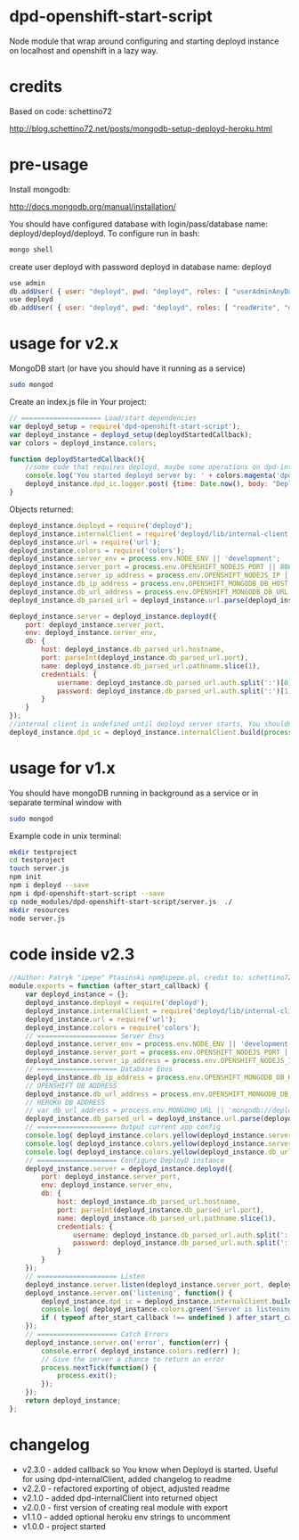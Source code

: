# dpd-openshift-start-script
Node module that wrap around configuring and starting deployd instance on localhost and openshift in a lazy way.

# credits
Based on code: schettino72

http://blog.schettino72.net/posts/mongodb-setup-deployd-heroku.html

# pre-usage
Install mongodb:

http://docs.mongodb.org/manual/installation/

You should have configured database with login/pass/database name: deployd/deployd/deployd. To configure run in bash:
```bash
mongo shell
```

create user deployd with password deployd in database name: deployd
```javascript
use admin
db.addUser( { user: "deployd", pwd: "deployd", roles: [ "userAdminAnyDatabase" ] } )
use deployd
db.addUser( { user: "deployd", pwd: "deployd", roles: [ "readWrite", "dbAdmin" ] } )
```

# usage for v2.x
MongoDB start (or have you should have it running as a service)

```bash
sudo mongod
```

Create an index.js file in Your project:

```javascript
// ==================== Load/start dependencies
var deployd_setup = require('dpd-openshift-start-script');
var deployd_instance = deployd_setup(deploydStartedCallback);
var colors = deployd_instance.colors;

function deploydStartedCallback(){
	//some code that requires deployd, maybe some operations on dpd-internalClient?
	console.log('You started deployd server by: ' + colors.magenta('dpd-openshift-start-script'));
	deployd_instance.dpd_ic.logger.post( {time: Date.now(), body: "Deployd server started"}, console.log)
}
```

Objects returned:
```javascript
deployd_instance.deployd = require('deployd');
deployd_instance.internalClient = require('deployd/lib/internal-client');
deployd_instance.url = require('url');
deployd_instance.colors = require('colors');
deployd_instance.server_env = process.env.NODE_ENV || 'development';
deployd_instance.server_port = process.env.OPENSHIFT_NODEJS_PORT || 8080;
deployd_instance.server_ip_address = process.env.OPENSHIFT_NODEJS_IP || '127.0.0.1';
deployd_instance.db_ip_address = process.env.OPENSHIFT_MONGODB_DB_HOST || deployd_instance.server_ip_address;
deployd_instance.db_url_address = process.env.OPENSHIFT_MONGODB_DB_URL || 'mongodb://deployd:deployd@'+deployd_instance.db_ip_address+':27017/deployd';
deployd_instance.db_parsed_url = deployd_instance.url.parse(deployd_instance.db_url_address);

deployd_instance.server = deployd_instance.deployd({
	port: deployd_instance.server_port,
	env: deployd_instance.server_env,
	db: {
		host: deployd_instance.db_parsed_url.hostname,
		port: parseInt(deployd_instance.db_parsed_url.port),
		name: deployd_instance.db_parsed_url.pathname.slice(1),
		credentials: {
			username: deployd_instance.db_parsed_url.auth.split(':')[0],
			password: deployd_instance.db_parsed_url.auth.split(':')[1]
		}
	}
});
//internal client is undefined until deployd server starts, You shouldn't use it before my script runs Your callback.
deployd_instance.dpd_ic = deployd_instance.internalClient.build(process.server);

```

# usage for v1.x

You should have mongoDB running in background as a service or in separate terminal window with
```bash
sudo mongod
```

Example code in unix terminal:
```bash
mkdir testproject
cd testproject
touch server.js
npm init
npm i deployd --save
npm i dpd-openshift-start-script --save
cp node_modules/dpd-openshift-start-script/server.js  ./
mkdir resources
node server.js
```

# code inside v2.3
```javascript
//Author: Patryk "ipepe" Ptasiński npm@ipepe.pl, credit to: schettino72
module.exports = function (after_start_callback) {
	var deployd_instance = {};
	deployd_instance.deployd = require('deployd');
	deployd_instance.internalClient = require('deployd/lib/internal-client');
	deployd_instance.url = require('url');
	deployd_instance.colors = require('colors');
	// ==================== Server Envs
	deployd_instance.server_env = process.env.NODE_ENV || 'development';
	deployd_instance.server_port = process.env.OPENSHIFT_NODEJS_PORT || 8080;
	deployd_instance.server_ip_address = process.env.OPENSHIFT_NODEJS_IP || '127.0.0.1';
	// ==================== Database Envs
	deployd_instance.db_ip_address = process.env.OPENSHIFT_MONGODB_DB_HOST || deployd_instance.server_ip_address;
	// OPENSHIFT DB ADDRESS
	deployd_instance.db_url_address = process.env.OPENSHIFT_MONGODB_DB_URL || 'mongodb://deployd:deployd@'+deployd_instance.db_ip_address+':27017/deployd';
	// HEROKU DB ADDRESS
	// var db_url_address = process.env.MONGOHQ_URL || 'mongodb://deployd:deployd@'+deployd_instance.db_ip_address+':27017/deployd';
	deployd_instance.db_parsed_url = deployd_instance.url.parse(deployd_instance.db_url_address);
	// ==================== Output current app config
	console.log( deployd_instance.colors.yellow(deployd_instance.server_env) );
	console.log( deployd_instance.colors.yellow(deployd_instance.server_ip_address + ':' + deployd_instance.server_port) );
	console.log( deployd_instance.colors.yellow(deployd_instance.db_url_address) );
	// ==================== Configure DeployD instance
	deployd_instance.server = deployd_instance.deployd({
		port: deployd_instance.server_port,
		env: deployd_instance.server_env,
		db: {
			host: deployd_instance.db_parsed_url.hostname,
			port: parseInt(deployd_instance.db_parsed_url.port),
			name: deployd_instance.db_parsed_url.pathname.slice(1),
			credentials: {
				username: deployd_instance.db_parsed_url.auth.split(':')[0],
				password: deployd_instance.db_parsed_url.auth.split(':')[1]
			}
		}
	});
	// ==================== Listen
	deployd_instance.server.listen(deployd_instance.server_port, deployd_instance.server_ip_address);
	deployd_instance.server.on('listening', function() {
		deployd_instance.dpd_ic = deployd_instance.internalClient.build(process.server);
		console.log( deployd_instance.colors.green('Server is listening') );
		if ( typeof after_start_callback !== undefined ) after_start_callback();
	});
	// ==================== Catch Errors
	deployd_instance.server.on('error', function(err) {
		console.error( deployd_instance.colors.red(err) );
		// Give the server a chance to return an error
		process.nextTick(function() {
			process.exit();
		});
	});
	return deployd_instance;
};

```

# changelog

- v2.3.0 - added callback so You know when Deployd is started. Useful for using dpd-internalClient, added changelog to readme
- v2.2.0 - refactored exporting of object, adjusted readme
- v2.1.0 - added dpd-internalClient into returned object
- v2.0.0 - first version of creating real module with export
- v1.1.0 - added optional heroku env strings to uncomment
- v1.0.0 - project started

